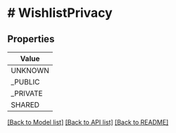 # # WishlistPrivacy


## Properties 



| Value |
------------ | 
UNKNOWN|&#39;PRIVACY_UNKNOWN&#39;
_PUBLIC|&#39;PRIVACY_PUBLIC&#39;
_PRIVATE|&#39;PRIVACY_PRIVATE&#39;
SHARED|&#39;PRIVACY_SHARED&#39;

[[Back to Model list]](../../README.md#models) [[Back to API list]](../../README.md#endpoints) [[Back to README]](../../README.md)

